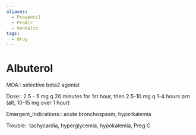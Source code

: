 ```yaml
---
aliases:
  - Proventil
  - ProAir
  - Ventolin
tags:
  - drug
---
```

# Albuterol  
  
MOA:: selective beta2 agonist  
  
Dose:: 2.5 - 5 mg q 20 minutes for 1st hour, then 2.5-10 mg q 1-4 hours prn (alt, 10-15 mg over 1 hour)  
  
Emergent_Indications:: acute bronchospasm, hyperkalemia  
  
Trouble:: tachycardia, hyperglycemia, hypokalemia, Preg C